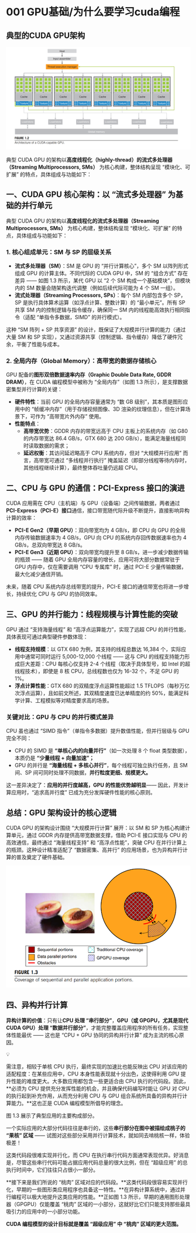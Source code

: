 # 001 GPU基础/为什么要学习cuda编程

## 典型的CUDA GPU架构

![image1](../images/image.png)

典型 CUDA GPU 的架构以**高度线程化（highly-thread）的流式多处理器（Streaming Multiprocessors, SMs）** 为核心构建，整体结构呈现 “模块化、可扩展” 的特点，具体组成与功能如下：

## **一、CUDA GPU 核心架构：以 “流式多处理器” 为基础的并行单元**

典型 CUDA GPU 的架构以**高度线程化的流式多处理器（Streaming Multiprocessors, SMs）** 为核心构建，整体结构呈现 “模块化、可扩展” 的特点，具体组成与功能如下：

### **1. 核心组成单元：SM 与 SP 的层级关系**

- **流式多处理器（SM）**：SM 是 GPU 的 “并行计算核心”，多个 SM 以阵列形式组成 GPU 的计算主体。不同代际的 CUDA GPU 中，SM 的 “组合方式” 存在差异 —— 如图 1.3 所示，某代 GPU 以 “2 个 SM 构成一个基础模块”，但模块内的 SM 数量会随架构迭代调整（例如后续代际可能为 4 个 SM 一组）。
- **流式处理器（Streaming Processors, SPs）**：每个 SM 内部包含多个 SP，SP 是执行具体算术运算（如浮点计算、整数计算）的 “最小单元”。所有 SP 共享 SM 内的控制逻辑与指令缓存，确保同一 SM 内的线程能高效执行相同指令（适配 “单指令多数据，SIMD” 的并行模式）。

这种 “SM 阵列 + SP 共享资源” 的设计，既保证了大规模并行计算的能力（通过大量 SM 和 SP 实现），又通过资源共享（控制逻辑、指令缓存）降低了硬件冗余，平衡了性能与成本。

### **2. 全局内存（Global Memory）：高带宽的数据存储核心**

GPU 配备的**图形双倍数据速率内存（Graphic Double Data Rate, GDDR DRAM）**，在 CUDA 编程模型中被称为 “全局内存”（如图 1.3 所示），是支撑数据密集型并行计算的关键：

- **硬件特性**：当前 GPU 的全局内存容量通常为 “数 GB 级别”，其本质是图形应用中的 “帧缓冲内存”（用于存储视频图像、3D 渲染的纹理信息），但在计算场景下，可作为 “高带宽片外内存” 使用。
- **性能特点**：
    - **高带宽优势**：GDDR 内存的带宽远高于 CPU 主板上的系统内存（如 G80 的内存带宽达 86.4 GB/s，GTX 680 达 200 GB/s），能满足海量线程同时读取数据的需求；
    - **延迟权衡**：其访问延迟略高于 CPU 系统内存，但对 “大规模并行应用” 而言，高带宽可通过 “多线程并行执行” 掩盖延迟（即部分线程等待内存时，其他线程继续计算），最终整体吞吐量仍远超 CPU。

## **二、CPU 与 GPU 的通信：PCI-Express 接口的演进**

CUDA 应用需在 CPU（主机端）与 GPU（设备端）之间传输数据，两者通过**PCI-Express（PCI-E）接口**通信，接口带宽随代际升级不断提升，直接影响异构计算的效率：

- **PCI-E Gen2（早期 GPU）**：双向带宽均为 4 GB/s，即 CPU 向 GPU 的全局内存传输数据速率为 4 GB/s，GPU 向 CPU 的系统内存回传数据速率也为 4 GB/s，总双向带宽达 8 GB/s。
- **PCI-E Gen3（近期 GPU）**：双向带宽均提升至 8 GB/s，进一步减少数据传输的瓶颈 —— 随着 GPU 全局内存容量的增长，应用可将大部分数据常驻于 GPU 内存中，仅在需要调用 “CPU 专属库” 时，通过 PCI-E 少量传输数据，最大化减少通信开销。

未来，随着 CPU 系统内存总线带宽的提升，PCI-E 接口的通信带宽也将进一步增长，持续优化 CPU 与 GPU 的协同效率。

## **三、GPU 的并行能力：线程规模与计算性能的突破**

GPU 通过 “支持海量线程” 和 “高浮点运算能力”，实现了远超 CPU 的并行性能，具体表现可通过典型硬件参数体现：

- **线程支持规模**：以 GTX 680 为例，其支持的线程总数达 16,384 个，实际应用中通常可同时运行 5,000-12,000 个线程 —— 这与 CPU 的线程支持能力形成巨大差距：CPU 每核心仅支持 2-4 个线程（取决于具体型号，如 Intel 的超线程技术），即使是 8 核 CPU，总线程数也仅为 16-32 个，不足 GPU 的 1%。
- **浮点计算性能**：GTX 680 的双精度浮点运算性能超过 1.5 TFLOPS（每秒万亿次浮点运算），且如前文所述，其双精度速度已达单精度的约 50%，能满足科学计算、工程模拟等对精度要求高的场景。

### **关键对比：GPU 与 CPU 的并行模式差异**

CPU 虽也通过 “SIMD 指令”（单指令多数据）提升数值性能，但并行层级与 GPU 完全不同：

- CPU 的 SIMD 是 **“单核心内的向量并行”**（如一次处理 8 个 float 类型数据），本质仍是 **“少量线程 + 向量加速”；**
- GPU 的并行是 **“海量线程 + 多核心并行”**，每个线程可独立执行任务，且 SM 间、SP 间可同时处理不同数据，**并行粒度更细、规模更大。**

这一差异决定了：**应用的并行度越高，GPU 的性能优势越明显**—— 因此，开发计算应用时，“追求高并行度” 已成为充分发挥硬件性能的核心原则。

## **总结：GPU 架构设计的核心逻辑**

CUDA GPU 的架构设计围绕 “大规模并行计算” 展开：以 SM 和 SP 为核心构建计算单元，通过 GDDR 内存提供高带宽数据支撑，借助 PCI-E 接口实现与 CPU 的高效通信，最终通过 “海量线程支持” 和 “高浮点性能”，突破 CPU 在并行计算上的瓶颈。这种设计精准适配了 “数据密集、高并行” 的应用场景，也为异构并行计算的普及奠定了硬件基础。

![image1](../images/image_1.png)

## 四、异构并行计算

**异构计算的价值**：只有让**CPU 处理 “串行部分”**，**GPU（或 GPGPU，尤其是现代 CUDA GPU）处理 “数据并行部分”**，才能完整覆盖应用程序的所有任务，实现整体性能最优 —— 这也是 “CPU + GPU 协同的异构并行计算” 成为主流的核心原因。

💡

需注意，相较于单核 CPU 执行，最终实现的加速比也能反映出 CPU 对该应用的适配程度：在某些应用中，CPU 本身性能表现就十分出色，这使得利用 GPU 提升性能的难度更大。大多数应用都包含一些更适合由 CPU 执行的代码段。因此，**必须为 CPU 提供充分发挥性能的机会，并且确保代码编写时能让 GPU 对 CPU 的执行起到补充作用，从而充分利用 CPU 与 GPU 组合系统所具备的异构并行计算能力。**这也正是 CUDA 编程模型所倡导的理念。

图 1.3 展示了典型应用的主要构成部分。

一个实际应用的大部分代码往往是串行的，这些**串行部分在图中被描绘成桃子的 “果核” 区域** —— 试图对这些部分采用并行计算技术，就如同去啃桃核一样，体验极差！

这类代码段很难实现并行化，而 CPU 在执行串行代码方面通常表现优异。好消息是，尽管这些串行代码可能占据应用代码总量的很大比例，但在 “超级应用” 的总执行时间中，它们往往只占很小一部分。

**接下来是我们所说的 “桃肉” 区域对应的代码段。**这类代码段很容易实现并行化，早期的一些图形类应用程序也具备这一特性。**在异构计算系统中，通过并行编程可以极大地提升这类应用的性能。**正如图 1.3 所示，早期的通用图形处理器（GPGPU）仅能覆盖 “桃肉” 区域的一小部分，这就好比它们只能支持那些最具吸引力的应用中的一小部分功能。

**CUDA 编程模型的设计目标就是覆盖 “超级应用” 中 “桃肉” 区域的更大范围。**